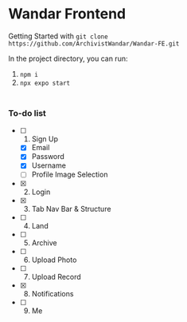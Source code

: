 # Wandar Frontend

Getting Started with `git clone https://github.com/ArchivistWandar/Wandar-FE.git`

In the project directory, you can run:

1. `npm i`
2. `npx expo start`

### <br/> To-do list

- [ ] 1. Sign Up
  - [x] Email
  - [x] Password
  - [x] Username
  - [ ] Profile Image Selection
- [x] 2. Login
- [x] 3. Tab Nav Bar & Structure
- [ ] 4. Land
- [ ] 5. Archive
- [ ] 6. Upload Photo
- [ ] 7. Upload Record
- [x] 8. Notifications
- [ ] 9. Me
